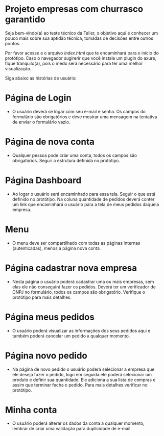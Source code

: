 # Projeto empresas com churrasco garantido
Seja bem-vindo(a) ao teste técnico da Taller, o objetivo aqui é conhecer um pouco mais sobre sua aptidão técnica, tomadas de decisões entre outros pontos.

Por favor acesse e o arquivo *index.html* que te encaminhará para o início do protótipo. Caso o navegador sugirerir que você instale um plugin do axure, fique tranquilo(a), pois o medo será necessário para ter uma melhor visualização.

Siga abaixo as histórias de usuário:

# Página de Login
- O usuário deverá se logar com seu e-mail e senha. Os campos do formulário são obrigatórios e deve mostrar uma mensagem na tentativa de enviar o formulário vazio.

# Página de nova conta
- Qualquer pessoa pode criar uma conta, todos os campos são obrigatórios. Seguir a estrutura definida no protótipo.

# Página Dashboard
- Ao logar o usuário será encaminhado para essa tela. Seguir o que está definido no protótipo. Na coluna quantidade de pedidos deverá conter um link que encaminhará o usuário para a tela de meus pedidos daquela empresa.

# Menu
- O menu deve ser compartilhado com todas as páginas internas (autenticadas), menos a página nova conta.

# Página cadastrar nova empresa
- Nesta página o usuário poderá cadastrar uma ou mais empresas, sem elas ele não conseguirá fazer os pedidos. Deverá ter um verificador de CNPJ no formulário, todos os campos são obrigatório. Verifique o protótipo para mais detalhes.

# Página meus pedidos
- O usuário poderá visualizar as informações dos seus pedidos aqui e também poderá cancelar um pedido a qualquer momento.

# Página novo pedido
- Na página de novo pedido o usuário poderá selecionar a empresa que ele deseja fazer o pedido, logo em seguida ele poderá selecionar um produto e definir sua quantidade. Ele adiciona a sua lista de compras e assim que terminar fecha o pedido. Para mais detalhes verificar no protótipo.

# Minha conta
- O usuário poderá alterar os dados da conta a qualquer momento, lembrar de criar uma validação para duplicidade de e-mail.
